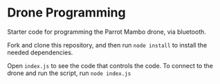 # Drone Programming

Starter code for programming the Parrot Mambo drone, via bluetooth.

Fork and clone this repository, and then run `node install` to install the needed dependencies.

Open `index.js` to see the code that controls the code. To connect to the drone and run the script, run `node index.js`
